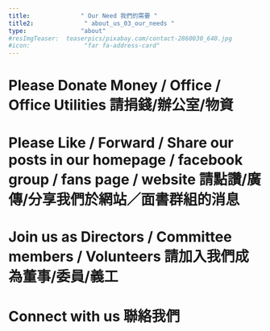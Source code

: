 ```yaml
---
title:              " Our Need 我們的需要 "
title2:              " about_us_03_our_needs "
type:               "about"
#resImgTeaser:  teaserpics/pixabay.com/contact-2860030_640.jpg
#icon:               "far fa-address-card"
---
```




# Please Donate Money / Office / Office Utilities 請捐錢/辦公室/物資

# Please Like / Forward / Share our posts in our homepage / facebook group / fans page / website 請點讚/廣傳/分享我們於網站／面書群組的消息

# Join us as Directors / Committee members / Volunteers 請加入我們成為董事/委員/義工

# Connect with us 聯絡我們
